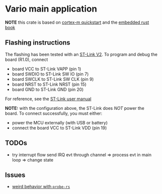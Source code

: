 # Vario main application

**NOTE** this crate is based on [cortex-m quickstart](https://github.com/rust-embedded/cortex-m-quickstart/tree/master) and the [embedded rust book](https://docs.rust-embedded.org/book/intro/index.html)

## Flashing instructions

The flashing has been tested with an [ST-Link V2](https://www.st.com/en/development-tools/st-link-v2.html). To program and debug the board (R1.0), connect

- board VCC to ST-Link VAPP (pin 1)
- board SWDIO to ST-Link SW IO (pin 7)
- board SWCLK to ST-Link SW CLK (pin 9)
- board NRST to ST-Link NRST (pin 15)
- board GND to ST-Link GND (pin 20)

For reference, see the [ST-Link user manual](./docs/um1075-stlinkv2-incircuit-debuggerprogrammer-for-stm8-and-stm32-stmicroelectronics.pdf)

**NOTE:** with the configuration above, the ST-Link does *NOT* power the board. To connect successfully, you must either:

- power the MCU externally (with USB or battery)
- connect the board VCC to ST-Link VDD (pin 19)

## TODOs

- try interrupt flow send IRQ evt through channel => process evt in main loop => change state

## Issues

- [weird behavior with `probe-rs`](https://github.com/probe-rs/probe-rs/issues/350)
